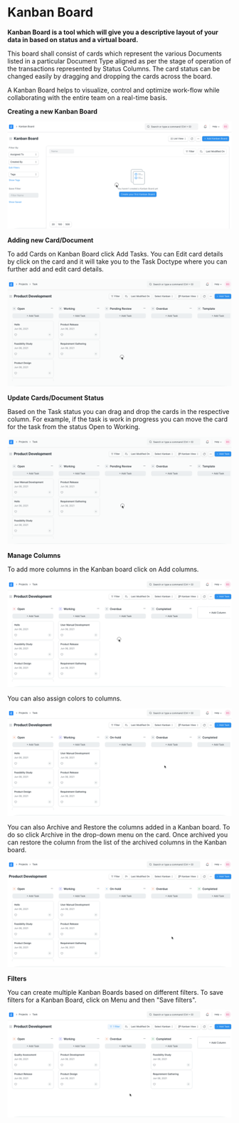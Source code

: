 # Kanban Board 

**Kanban Board is a tool which will give you a descriptive layout of your data in based on status and a virtual board.**

This board shall consist of cards which represent the various Documents listed in a particular Document Type aligned as per the stage of operation of the transactions represented by Status Columns. The card status can be changed easily by dragging and dropping the cards across the board.

A Kanban Board helps to visualize, control and optimize work-flow while collaborating with the entire team on a real-time basis.

**Creating a new Kanban Board** 

 ![New Kanban Board](../Images/create-kanban-board.gif)


**Adding new Card/Document** 

To add Cards on Kanban Board click Add Tasks. You can Edit card details by click on the card and it will take you to the Task Doctype where you can further add and edit card details.

 ![Add New Card in Kanban Board](../Images/add-card-in-kanban-board.gif)

**Update Cards/Document Status**

Based on the Task status you can drag and drop the cards in the respective column. For example, if the task is work in progress you can move the card for the task from the status Open to Working.

 ![Update Cards on Kanban Board](../Images/update-kanban-board.gif)

**Manage Columns**

To add more columns in the Kanban board click on Add columns.

 ![Add New column in Kanban Board](../Images/add-column-in-kanban-board.gif)

You can also assign colors to columns.

 ![Add Colours to Cards](../Images/add-colour-in-kanban-board.gif)

You can also Archive and Restore the columns added in a Kanban board. To do so click Archive in the drop-down menu on the card. Once archived you can restore the column from the list of the archived columns in the Kanban board.

![Archive Kanban Board Column](../Images/archive-kanban-board-column.gif)

**Filters**

You can create multiple Kanban Boards based on different filters. To save filters for a Kanban Board, click on Menu and then "Save filters".

 ![Save Filters in Kanban Board](../Images/filter-cards-in-kanban-board.gif)